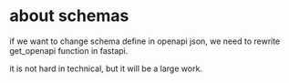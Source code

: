 # about schemas

if we want to change schema define in openapi json, we need to rewrite get_openapi function in fastapi.

it is not hard in technical, but it will be a large work.